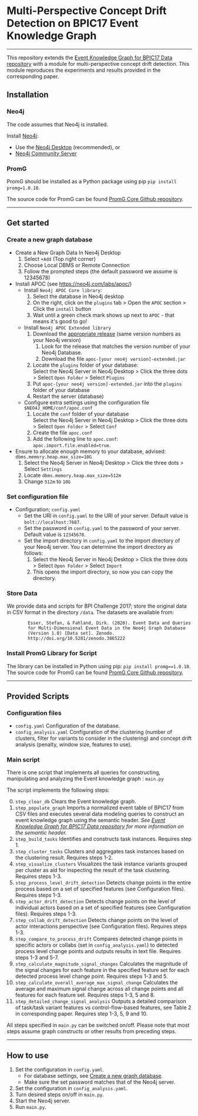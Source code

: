 # Multi-Perspective Concept Drift Detection on BPIC17 Event Knowledge Graph
---------------------

This repository extends the [Event Knowledge Graph for BPIC17 Data repository](https://github.com/PromG-dev/ekg_bpic17)
with a module for multi-perspective concept drift detection. This module reproduces the experiments and results provided
in the corresponding paper.

## Installation

### Neo4j

The code assumes that Neo4j is installed.

Install [Neo4j](https://neo4j.com/download/):

- Use the [Neo4j Desktop](https://neo4j.com/download-center/#desktop)  (recommended), or
- [Neo4j Community Server](https://neo4j.com/download-center/#community)

### PromG

PromG should be installed as a Python package using pip
`pip install promg=1.0.10`.

The source code for PromG can be found [PromG Core Github repository](https://github.com/PromG-dev/promg-core).

---------------------

## Get started

### <a name="create_db"></a> Create a new graph database

- Create a New Graph Data In Neo4j Desktop
    1. Select `+Add` (Top right corner)
    2. Choose Local DBMS or Remote Connection
    3. Follow the prompted steps (the default password we assume is 12345678)
- Install APOC (see https://neo4j.com/labs/apoc/)
    - Install `Neo4j APOC Core library`:
        1. Select the database in Neo4j desktop
        2. On the right, click on the `plugins` tab > Open the `APOC` section > Click the `install` button
        3. Wait until a green check mark shows up next to `APOC` - that means it's good to go!
    - Install `Neo4j APOC Extended library`
        1. Download the [appropriate release](https://github.com/neo4j-contrib/neo4j-apoc-procedures/releases) (same
           version numbers as your Neo4j version)
            1. Look for the release that matches the version number of your Neo4j Database.
            2. Download the file `apoc-[your neo4j version]-extended.jar`
        2. Locate the `plugins` folder of your database:  
           Select the Neo4j Server in Neo4j Desktop > Click the three dots > Select `Open Folder` > Select `Plugins`
        4. Put `apoc-[your neo4j version]-extended.jar` into the `plugins` folder of your database
        5. Restart the server (database)
    - Configure extra settings using the configuration file `$NEO4J_HOME/conf/apoc.conf`
        1. Locate the `conf` folder of your database  
           Select the Neo4j Server in Neo4j Desktop > Click the three dots > Select `Open Folder` > Select `Conf`
        2. Create the file `apoc.conf`
        3. Add the following line to `apoc.conf`: `apoc.import.file.enabled=true`.
- Ensure to allocate enough memory to your database, advised: `dbms.memory.heap.max_size=10G`
    1. Select the Neo4j Server in Neo4j Desktop > Click the three dots > Select `Settings`
    2. Locate `dbms.memory.heap.max_size=512m`
    3. Change `512m` to `10G`

### Set configuration file

- Configuration; `config.yaml`
    - Set the URI in `config.yaml` to the URI of your server. Default value is `bolt://localhost:7687`.
    - Set the password in `config.yaml` to the password of your server. Default value is `12345678`.
    - Set the import directory in `config.yaml` to the import directory of your Neo4j server. You can determine the
      import directory as follows:
        1. Select the Neo4j Server in Neo4j Desktop > Click the three dots > Select `Open Folder` > Select `Import`
        2. This opens the import directory, so now you can copy the directory.

### Store Data

We provide data and scripts for BPI Challenge 2017; store the original data in CSV format in the directory `/data`.
The datasets are available from:

            Esser, Stefan, & Fahland, Dirk. (2020). Event Data and Queries
            for Multi-Dimensional Event Data in the Neo4j Graph Database
            (Version 1.0) [Data set]. Zenodo. 
            http://doi.org/10.5281/zenodo.3865222

### Install PromG Library for Script

The library can be installed in Python using pip: `pip install promg==1.0.10`.
The source code for PromG can be found [PromG Core Github repository](https://github.com/PromG-dev/promg-core).

---------------------

## Provided Scripts

### Configuration files

- `config.yaml` Configuration of the database.
- `config_analysis.yaml` Configuration of the clustering (number of clusters, filter for variants to consider in the
  clustering) and concept drift analysis (penalty, window size, features to use).

### Main script

There is one script that implements all queries for constructing, manipulating and analyzing the Event knowledge graph :
`main.py`

The script implements the following steps:

0. `step_clear_db` Clears the Event knowledge graph.
1. `step_populate_graph` Imports a normalized event table of BPIC17 from CSV files and executes several data modeling
   queries to
   construct an event knowledge graph using the semantic header.
   _See [Event Knowledge Graph for BPIC17 Data repository](https://github.com/PromG-dev/ekg_bpic17) for more information
   on the semantic header._
2. `step_build_tasks` Identifies and constructs task instances. Requires step 1.
3. `step_cluster_tasks` Clusters and aggregates task instances based on the clustering result. Requires steps 1-2.
4. `step_visualize_clusters` Visualizes the task instance variants grouped per cluster as aid for inspecting the result
   of the task clustering. Requires steps 1-3.
5. `step_process_level_drift_detection` Detects change points in the entire process based on a set of specified
   features (see Configuration files). Requires steps 1-3.
6. `step_actor_drift_detection` Detects change points on the level of individual actors based on a set of specified
   features (see Configuration files). Requires steps 1-3.
7. `step_collab_drift_detection` Detects change points on the level of actor interactions perspective (see Configuration
   files). Requires steps 1-3.
8. `step_compare_to_process_drift` Compares detected change points in specific actors or collabs (set
   in `config_analysis.yaml`) to detected process level change points and outputs results in text file. Requires steps
   1-3 and 5-7.
9. `step_calculate_magnitude_signal_changes` Calculates the magnitude of the signal changes for each feature in the
   specified feature set for each detected process level change point. Requires steps
   1-3 and 5.
10. `step_calculate_overall_average_max_signal_change` Calculates the average and maximum signal change across all
    change points and all features for each feature set. Requires steps 1-3, 5 and 8.
11. `step_detailed_change_signal_analysis` Outputs a detailed comparison of task/task variant features vs control-flow-based features, see Table 2 in corresponding paper. Requires step 1-3, 5, 9 and 10.

All steps specified in `main.py` can be switched on/off. Please note that most steps assume graph constructs or other
results from preceding steps.

------------------------
## How to use

1. Set the configuration in `config.yaml`.
    - For database settings, see [Create a new graph database](#create_db).
    - Make sure the set password matches that of the Neo4j server.
2. Set the configuration in `config_analysis.yaml`.
3. Turn desired steps on/off in `main.py`.
4. Start the Neo4j server.
5. Run `main.py`.
